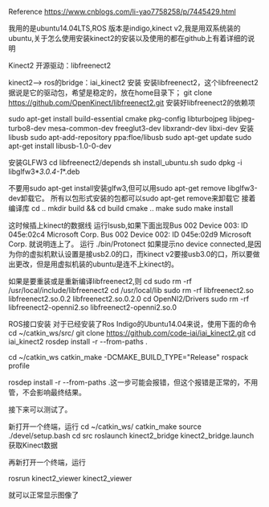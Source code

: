 Reference https://www.cnblogs.com/li-yao7758258/p/7445429.html

我用的是ubuntu14.04LTS,ROS 版本是indigo,kinect v2,我是用双系统装的ubuntu,关于怎么使用安装kinect2的安装以及使用的都在github上有着详细的说明

Kinect2 开源驱动：libfreenect2

kinect2--> ros的bridge：iai_kinect2
安装
安装libfreenect2，这个libfreenect2据说是它的驱动包，希望是稳定的，放在home目录下；
git clone https://github.com/OpenKinect/libfreenect2.git
安装好libfreenect2的依赖项

sudo apt-get install build-essential cmake pkg-config libturbojpeg libjpeg-turbo8-dev mesa-common-dev freeglut3-dev libxrandr-dev libxi-dev
安装libusb
sudo apt-add-repository ppa:floe/libusb
sudo apt-get update
sudo apt-get install libusb-1.0-0-dev
 
安装GLFW3
cd libfreenect2/depends
sh install_ubuntu.sh
sudo dpkg -i libglfw3*_3.0.4-1_*.deb
 
不要用sudo apt-get install安装glfw3,但可以用sudo apt-get remove libglfw3-dev卸载它。
所有以包形式安装的包都可以sudo apt-get remove来卸载它
接着编译库
cd ..
mkdir build && cd build
cmake ..
make
sudo make install

这时候插上kinect的数据线
运行lsusb,如果下面出现Bus 002 Device 003: ID 045e:02c4 Microsoft Corp.
Bus 002 Device 002: ID 045e:02d9 Microsoft Corp. 就说明连上了。
运行
  ./bin/Protonect
如果提示no device connected,是因为你的虚拟机默认设置是接usb2.0的口，而kinect v2要接usb3.0的口，所以要做出更改，但是用虚拟机装的ubuntu是连不上kinect的。

如果是要重装或是重新编译libfreenect2,则
cd
sudo rm -rf /usr/local/include/libfreenect2
cd /usr/local/lib
sudo rm -rf libfreenect2.so libfreenect2.so.0.2 libfreenect2.so.0.2.0
cd OpenNI2/Drivers
sudo rm -rf libfreenect2-openni2.so  libfreenect2-openni2.so.0
 
 
ROS接口安装
对于已经安装了Ros Indigo的Ubuntu14.04来说，使用下面的命令
cd ~/catkin_ws/src/
git clone https://github.com/code-iai/iai_kinect2.git
cd iai_kinect2
rosdep install -r --from-paths .

cd ~/catkin_ws
catkin_make -DCMAKE_BUILD_TYPE="Release"
rospack profile
 

rosdep install -r --from-paths .这一步可能会报错，但这个报错是正常的，不用管，不会影响最终结果。

接下来可以测试了。

新打开一个终端，运行
cd ~/catkin_ws/
catkin_make
source ./devel/setup.bash
cd src
roslaunch kinect2_bridge kinect2_bridge.launch
获取Kinect数据

再新打开一个终端，运行

rosrun kinect2_viewer kinect2_viewer

就可以正常显示图像了

